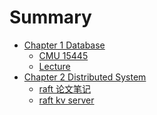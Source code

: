 # Summary

- [Chapter 1 Database](./db.md)
  - [CMU 15445](./DB/CMU15445/cmu15445.md)
  - [Lecture](./CMU15445/lecture.md)
  <!-- - [Lab](./DB/CMU15445/lab.md)
    - [Lab 1](./DB/CMU15445/lab/lab1.md)
    - [Lab 2](./DB/CMU15445/lab/lab2.md) -->
- [Chapter 2 Distributed System](./distributedsystem.md)
  - [raft 论文笔记](./DistributedSystem/raft/raft.md)
  - [raft kv server](./DistributedSystem/raft/raftkv.md)
